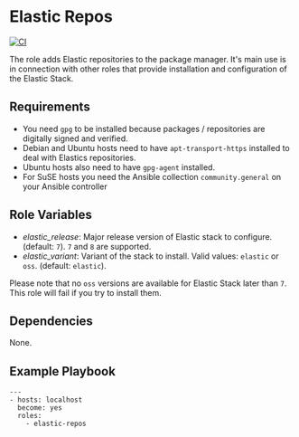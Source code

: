 Elastic Repos
=========

[![CI](https://github.com/widhalmt/ansible-role-elastic-repos/workflows/CI/badge.svg?event=push)](https://github.com/widhalmt/ansible-role-elastic-repos/actions?query=workflow%3ACI)

The role adds Elastic repositories to the package manager. It's main use is in connection with other roles that provide installation and configuration of the Elastic Stack.

Requirements
------------

* You need `gpg` to be installed because packages / repositories are digitally signed and verified.
* Debian and Ubuntu hosts need to have `apt-transport-https` installed to deal with Elastics repositories.
* Ubuntu hosts also need to have `gpg-agent` installed.
* For SuSE hosts you need the Ansible collection `community.general` on your Ansible controller

Role Variables
--------------

* *elastic_release*: Major release version of Elastic stack to configure. (default: `7`). `7` and `8` are supported.
* *elastic_variant*: Variant of the stack to install. Valid values: `elastic` or `oss`. (default: `elastic`).

Please note that no `oss` versions are available for Elastic Stack later than `7`. This role will fail if you try to install them.

Dependencies
------------

None.

Example Playbook
----------------

    ---
    - hosts: localhost
      become: yes
      roles:
        - elastic-repos
